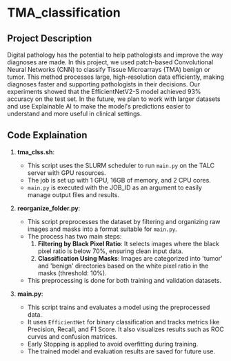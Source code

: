 # TMA_classification

## Project Description

Digital pathology has the potential to help pathologists and improve the way diagnoses are made. In this project, we used patch-based Convolutional Neural Networks (CNN) to classify Tissue Microarrays (TMA) benign or tumor. This method processes large, high-resolution data efficiently, making diagnoses faster and supporting pathologists in their decisions. Our experiments showed that the EfficientNetV2-S model achieved 93% accuracy on the test set. In the future, we plan to work with larger datasets and use Explainable AI to make the model's predictions easier to understand and more useful in clinical settings.

## Code Explaination
1. **tma_clss.sh**:  
   - This script uses the SLURM scheduler to run `main.py` on the TALC server with GPU resources.  
   - The job is set up with 1 GPU, 16GB of memory, and 2 CPU cores.  
   - `main.py` is executed with the JOB_ID as an argument to easily manage output files and results.  

2. **reorganize_folder.py**:  
   - This script preprocesses the dataset by filtering and organizing raw images and masks into a format suitable for `main.py`.  
   - The process has two main steps:  
     1. **Filtering by Black Pixel Ratio**: It selects images where the black pixel ratio is below 70%, ensuring clean input data.  
     2. **Classification Using Masks**: Images are categorized into 'tumor' and 'benign' directories based on the white pixel ratio in the masks (threshold: 10%).  
   - This preprocessing is done for both training and validation datasets.  

3. **main.py**:  
   - This script trains and evaluates a model using the preprocessed data.  
   - It uses `EfficientNet` for binary classification and tracks metrics like Precision, Recall, and F1 Score. It also visualizes results such as ROC curves and confusion matrices.  
   - Early Stopping is applied to avoid overfitting during training.  
   - The trained model and evaluation results are saved for future use.
   
